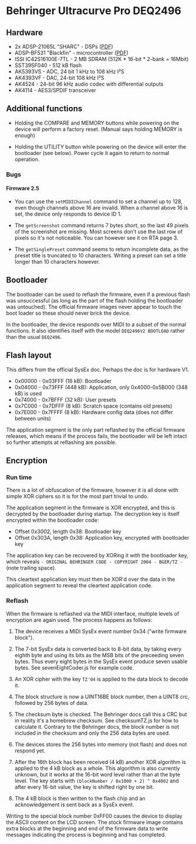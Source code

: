 # Behringer Ultracurve Pro DEQ2496

## Hardware

* 2x ADSP-21065L "SHARC" - DSPs ([PDF](https://www.analog.com/media/en/technical-documentation/data-sheets/ADSP-21065L.pdf))
* ADSP-BF531 "Blackfin" - microcontroller ([PDF](https://www.analog.com/media/en/technical-documentation/data-sheets/ADSP-BF531_BF532_BF533.pdf))
* ISSI IC42S16100E-7TL - 2 MB SDRAM (512K * 16-bit * 2-bank = 16Mbit)
* SST39SF040 - 512 kB flash
* AK5393VS - ADC, 24 bit 1 kHz to 108 kHz I²S
* AK4393VF - DAC, 24-bit 108 kHz I²S
* AK4524 - 24-bit 96 kHz audio codec with differential outputs
* AK4114 - AES3/SPDIF transceiver

## Additional functions

* Holding the COMPARE and MEMORY buttons while powering on the device will
  perform a factory reset. (Manual says holding MEMORY is enough)

* Holding the UTILITY button while powering on the device will enter the
  bootloader (see below).  Power cycle it again to return to normal operation.

### Bugs

#### Firmware 2.5

* You can use the `setMIDIChannel` command to set a channel up to 128, even
  though channels above 16 are invalid.  When a channel above 16 is set, the
  device only responds to device ID 1.

* The `getScreenshot` command returns 7 bytes short, so the last 49 pixels of
  the screenshot are missing.  Most screens don't use the last row of pixels
  so it's not noticeable.  You can however see it on RTA page 3.

* The `getSinglePreset` command seems to return incomplete data, as the preset
  title is truncated to 10 characters.  Writing a preset can set a title longer
  than 10 characters however.

## Bootloader

The bootloader can be used to reflash the firmware, even if a previous flash
was unsuccessful (as long as the part of the flash holding the bootloader was
untouched).  The official firmware images never appear to touch the boot loader
so these should never brick the device.

In the bootloader, the device responds over MIDI to a subset of the normal
functions.  It also identifies itself with the model `DEQ2496V2 BOOTLOAD`
rather than the usual `DEQ2496`.

## Flash layout

This differs from the official SysEx doc.  Perhaps the doc is for hardware V1.

* 0x00000 - 0x03FFF (16 kB): Bootloader
* 0x04000 - 0x73FFF (448 kB): Application, only 0x4000-0x5B000 (348 kB) is used
* 0x74000 - 0x7BFFF (32 kB): User presets
* 0x7C000 - 0x7DFFF (8 kB): Scratch space (contains old presets)
* 0x7E000 - 0x7FFFF (8 kB): Hardware config data (does not differ between units)

The application segment is the only part reflashed by the official firmware
releases, which means if the process fails, the bootloader will be left intact
so further attempts at reflashing are possible.

## Encryption

### Run time

There is a lot of obfuscation of the firmware, however it is all done with
simple XOR ciphers so it is for the most part trivial to undo.

The application segment in the firmware is XOR encrypted, and this is decrypted
by the bootloader during startup.  The decryption key is itself encrypted within
the bootloader code:

* Offset 0x3002, length 0x38: Bootloader key
* Offset 0x303A, length 0x38: Application key, encrypted with bootloader key

The application key can be recovered by XORing it with the bootloader key, which
reveals `- ORIGINAL BEHRINGER CODE - COPYRIGHT 2004 - BGER/TZ - ` (note trailing
space).

This cleartext application key must then be XOR'd over the data in the
application segment to reveal the cleartext application code.

### Reflash

When the firmware is reflashed via the MIDI interface, multiple levels of
encryption are again used.  The process happens as follows:

1. The device receives a MIDI SysEx event number 0x34 ("write firmware block").

2. The 7-bit SysEx data is converted back to 8-bit data, by taking every eighth
   byte and using its bits as the MSB bits of the preceeding seven bytes.  Thus
   every eight bytes in the SysEx event produce seven usable bytes.  See
   sevenEightCoder.js for example code.

3. An XOR cipher with the key `TZ'04` is applied to the data block to decode it.

4. The block structure is now a UINT16BE block number, then a UINT8 crc,
   followed by 256 bytes of data.

5. The checksum byte is checked.  The Behringer docs call this a CRC but in
   reality it's a homebrew checksum.  See checksumTZ.js for how to calculate it.
   Contrary to the Behringer docs, the block number is not included in the
   checksum and only the 256 data bytes are used.

6. The devices stores the 256 bytes into memory (not flash) and does not
   respond yet.

7. After the 16th block has been received (4 kB) another XOR algorithm is
   applied to the 4 kB block as a whole.  This algorithm is also currently
   unknown, but it works at the 16-bit word level rather than at the byte level.
   The key starts with `(blockNumber / 0x1000 + 2) ^ 0x4002` and after every
   16-bit value, the key is shifted right by one bit.

8. The 4 kB block is then written to the flash chip and an acknowledgement is
   sent back as a SysEx event.

Writing to the special block number 0xFF00 causes the device to display the
ASCII content on the LCD screen.  The stock firmware image contains extra blocks
at the beginning and end of the firmware data to write messages indicating the
process is beginning and has completed.
